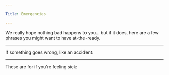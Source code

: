 ```yaml
---

Title: Emergencies

---
```


We really hope nothing bad happens to you... but if it does, here are a few phrases you might want to have at-the-ready.

<VocabWord translation_en="Help!" />
<VocabWord translation_en="I need help" />

--------------------------------------------------

If something goes wrong, like an accident:

<VocabWord translation_en="There is an emergency" />
<VocabWord translation_en="Fire!" />
<VocabWord translation_en="Call the police!" />
<VocabWord translation_en="Get well soon" />
<VocabWord translation_en="Stop!" />
<VocabWord translation_en="Leave me alone!" />
<VocabWord translation_en="Can I please use your phone?" />

--------------------------------------------------

These are for if you're feeling sick:

<VocabWord translation_en="I'm sick" />
<VocabWord translation_en="I need medicine" />
<VocabWord translation_en="I need a doctor" />
<VocabWord translation_en="It hurts" />
